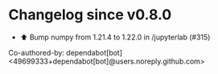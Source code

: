 # Changelog since v0.8.0
- ⬆️ Bump numpy from 1.21.4 to 1.22.0 in /jupyterlab (#315)

Co-authored-by: dependabot[bot] <49699333+dependabot[bot]@users.noreply.github.com> 
